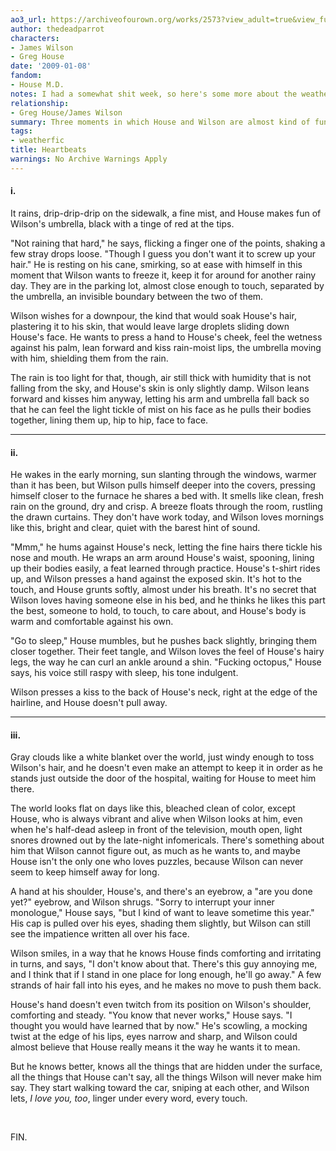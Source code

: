 ```yaml
---
ao3_url: https://archiveofourown.org/works/2573?view_adult=true&view_full_work=true
author: thedeadparrot
characters:
- James Wilson
- Greg House
date: '2009-01-08'
fandom:
- House M.D.
notes: I had a somewhat shit week, so here's some more about the weather.
relationship:
- Greg House/James Wilson
summary: Three moments in which House and Wilson are almost kind of functional.
tags:
- weatherfic
title: Heartbeats
warnings: No Archive Warnings Apply
---
```


#### i.

It rains, drip-drip-drip on the sidewalk, a fine mist, and House makes fun of Wilson's umbrella, black with a tinge of red at the tips.

"Not raining that hard," he says, flicking a finger one of the points, shaking a few stray drops loose. "Though I guess you don't want it to screw up your hair." He is resting on his cane, smirking, so at ease with himself in this moment that Wilson wants to freeze it, keep it for around for another rainy day. They are in the parking lot, almost close enough to touch, separated by the umbrella, an invisible boundary between the two of them.

Wilson wishes for a downpour, the kind that would soak House's hair, plastering it to his skin, that would leave large droplets sliding down House's face. He wants to press a hand to House's cheek, feel the wetness against his palm, lean forward and kiss rain-moist lips, the umbrella moving with him, shielding them from the rain.

The rain is too light for that, though, air still thick with humidity that is not falling from the sky, and House's skin is only slightly damp. Wilson leans forward and kisses him anyway, letting his arm and umbrella fall back so that he can feel the light tickle of mist on his face as he pulls their bodies together, lining them up, hip to hip, face to face.



---

#### ii.

He wakes in the early morning, sun slanting through the windows, warmer than it has been, but Wilson pulls himself deeper into the covers, pressing himself closer to the furnace he shares a bed with. It smells like clean, fresh rain on the ground, dry and crisp. A breeze floats through the room, rustling the drawn curtains. They don't have work today, and Wilson loves mornings like this, bright and clear, quiet with the barest hint of sound.

"Mmm," he hums against House's neck, letting the fine hairs there tickle his nose and mouth. He wraps an arm around House's waist, spooning, lining up their bodies easily, a feat learned through practice. House's t-shirt rides up, and Wilson presses a hand against the exposed skin. It's hot to the touch, and House grunts softly, almost under his breath. It's no secret that Wilson loves having someone else in his bed, and he thinks he likes this part the best, someone to hold, to touch, to care about, and House's body is warm and comfortable against his own.

"Go to sleep," House mumbles, but he pushes back slightly, bringing them closer together. Their feet tangle, and Wilson loves the feel of House's hairy legs, the way he can curl an ankle around a shin. "Fucking octopus," House says, his voice still raspy with sleep, his tone indulgent.

Wilson presses a kiss to the back of House's neck, right at the edge of the hairline, and House doesn't pull away.



---

#### iii.

Gray clouds like a white blanket over the world, just windy enough to toss Wilson's hair, and he doesn't even make an attempt to keep it in order as he stands just outside the door of the hospital, waiting for House to meet him there.

The world looks flat on days like this, bleached clean of color, except House, who is always vibrant and alive when Wilson looks at him, even when he's half-dead asleep in front of the television, mouth open, light snores drowned out by the late-night infomericals. There's something about him that Wilson cannot figure out, as much as he wants to, and maybe House isn't the only one who loves puzzles, because Wilson can never seem to keep himself away for long.

A hand at his shoulder, House's, and there's an eyebrow, a "are you done yet?" eyebrow, and Wilson shrugs. "Sorry to interrupt your inner monologue," House says, "but I kind of want to leave sometime this year." His cap is pulled over his eyes, shading them slightly, but Wilson can still see the impatience written all over his face.

Wilson smiles, in a way that he knows House finds comforting and irritating in turns, and says, "I don't know about that. There's this guy annoying me, and I think that if I stand in one place for long enough, he'll go away." A few strands of hair fall into his eyes, and he makes no move to push them back.

House's hand doesn't even twitch from its position on Wilson's shoulder, comforting and steady. "You know that never works," House says. "I thought you would have learned that by now." He's scowling, a mocking twist at the edge of his lips, eyes narrow and sharp, and Wilson could almost believe that House really means it the way he wants it to mean.

But he knows better, knows all the things that are hidden under the surface, all the things that House can't say, all the things Wilson will never make him say. They start walking toward the car, sniping at each other, and Wilson lets, *I love you, too*, linger under every word, every touch.

 

FIN.